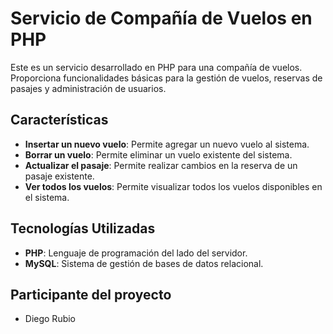 # Servicio de Compañía de Vuelos en PHP

Este es un servicio desarrollado en PHP para una compañía de vuelos. Proporciona funcionalidades básicas para la gestión de vuelos, reservas de pasajes y administración de usuarios.

## Características

- **Insertar un nuevo vuelo**: Permite agregar un nuevo vuelo al sistema.
- **Borrar un vuelo**: Permite eliminar un vuelo existente del sistema.
- **Actualizar el pasaje**: Permite realizar cambios en la reserva de un pasaje existente.
- **Ver todos los vuelos**: Permite visualizar todos los vuelos disponibles en el sistema.


## Tecnologías Utilizadas

- **PHP**: Lenguaje de programación del lado del servidor.
- **MySQL**: Sistema de gestión de bases de datos relacional.

## Participante del proyecto
- Diego Rubio


